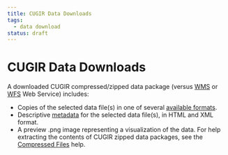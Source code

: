 ```yaml
---
title: CUGIR Data Downloads
tags:
  - data download
status: draft
---
```


# CUGIR Data Downloads
A downloaded CUGIR compressed/zipped data package (versus [WMS](wms.md) or [WFS](wfs.md) Web Service) includes:
  * Copies of the selected data file(s) in one of several [available formats](data-formats.md).
  * Descriptive [metadata](metadata.md) for the selected data file(s), in HTML and XML format.
  * A preview .png image representing a visualization of the data. 
For help extracting the contents of CUGIR zipped data packages, see the [Compressed Files](zip-file.md) help. 
